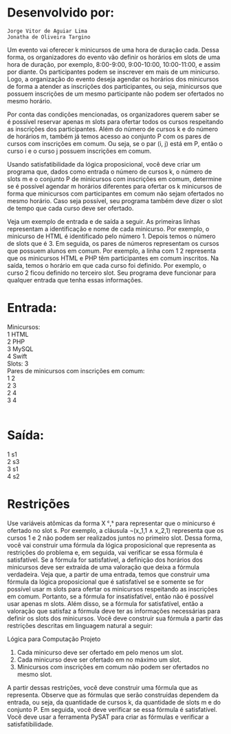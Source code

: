 # Desenvolvido por:

```
Jorge Vitor de Aguiar Lima
Jonatha de Oliveira Targino
```
Um evento vai oferecer k minicursos de uma hora de duração cada. Dessa forma, os organizadores do evento vão definir os horários em slots de uma hora de duração, por exemplo, 8:00-9:00, 9:00-10:00, 10:00-11:00, e assim por diante. Os participantes podem se inscrever em mais de um minicurso. Logo, a organização do evento deseja agendar os horários dos minicursos de forma a atender as inscrições dos participantes, ou seja, minicursos que possuem inscrições de um mesmo participante não podem ser ofertados no mesmo horário.

Por conta das condições mencionadas, os organizadores querem saber se é possível reservar apenas m slots para ofertar todos os cursos respeitando as inscrições dos participantes. Além do número de cursos k e do número de horários m, também já temos acesso ao conjunto P com os pares de cursos com inscrições em comum. Ou seja, se o par (i, j) está em P, então o curso i e o curso j possuem inscrições em comum.

Usando satisfatibilidade da lógica proposicional, você deve criar um programa que, dados como entrada o número de cursos k, o número de slots m e o conjunto P de minicursos com inscrições em comum, determine se é possível agendar m horários diferentes para ofertar os k minicursos de forma que minicursos com participantes em comum não sejam ofertados no mesmo horário. Caso seja possível, seu programa também deve dizer o slot de tempo que cada curso deve ser ofertado.

Veja um exemplo de entrada e de saída a seguir. As primeiras linhas representam a identificação e nome de cada minicurso. Por exemplo, o minicurso de HTML é identificado pelo número 1. Depois temos o número de slots que é 3. Em seguida, os pares de números representam os cursos que possuem alunos em comum. Por exemplo, a linha com 1 2 representa que os minicursos HTML e PHP têm participantes em comum inscritos. Na saída, temos o horário em que cada curso foi definido. Por exemplo, o curso 2 ficou definido no terceiro slot. Seu programa deve funcionar para qualquer entrada que tenha essas informações.
# Entrada:
Minicursos:<br>
1 HTML  <br>
2 PHP   <br>
3 MySQL   <br>
4 Swift   <br>
Slots: 3    <br>
Pares de minicursos com inscrições em comum:  <br>
1 2   <br>
2 3   <br>
2 4   <br>
3 4   <br>
<br>
# Saída: <br> 
1 s1    <br>
2 s3    <br>
3 s1    <br>
4 s2    <br>

# Restrições
Use variáveis atômicas da forma X ᶜ,ˢ para representar que o minicurso é ofertado no slot s. Por exemplo, a cláusula ¬(x_1,1 ∧ x_2,1) representa que os cursos 1 e 2 não podem ser realizados juntos no primeiro slot. Dessa forma, você vai construir uma fórmula da lógica proposicional que representa as restrições do problema e, em seguida, vai verificar se essa fórmula é satisfatível. Se a fórmula for satisfatível, a definição dos horários dos minicursos deve ser extraída de uma valoração que deixa a fórmula verdadeira. Veja que, a partir de uma entrada, temos que construir uma fórmula da lógica proposicional que é satisfatível se e somente se for possível usar m slots para ofertar os minicursos respeitando as inscrições em comum. Portanto, se a fórmula for insatisfatível, então não é possível usar apenas m slots. Além disso, se a fórmula for satisfatível, então a valoração que satisfaz a fórmula deve ter as informações necessárias para definir os slots dos minicursos. Você deve construir sua fórmula a partir das restrições descritas em linguagem natural a seguir:

Lógica para Computação Projeto

1. Cada minicurso deve ser ofertado em pelo menos um slot.
2. Cada minicurso deve ser ofertado em no máximo um slot.
3. Minicursos com inscrições em comum não podem ser ofertados no mesmo slot. <br>

A partir dessas restrições, você deve construir uma fórmula que as representa. Observe que as fórmulas que serão construídas dependem da entrada, ou seja, da quantidade de cursos k, da quantidade de slots m e do conjunto P. Em seguida, você deve verificar se essa fórmula é satisfatível. Você deve usar a ferramenta PySAT para criar as fórmulas e verificar a satisfatibilidade.
